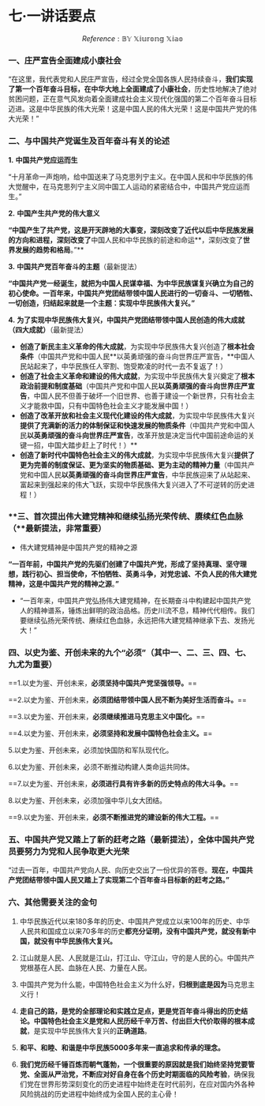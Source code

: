 # 七·一讲话要点

$$
Reference:\mathbb{BY \ Xiurong \ Xiao}
$$



### **一、庄严宣告全面建成小康社会**

“在这里，我代表党和人民庄严宣告，经过全党全国各族人民持续奋斗，**我们实现了第一个百年奋斗目标，在中华大地上全面建成了小康社会**，历史性地解决了绝对贫困问题，正在意气风发向着全面建成社会主义现代化强国的第二个百年奋斗目标迈进。这是中华民族的伟大光荣！这是中国人民的伟大光荣！这是中国共产党的伟大光荣！”

 

### **二、与中国共产党诞生及百年奋斗有关的论述**

**1.** **中国共产党应运而生**

“十月革命一声炮响，给中国送来了马克思列宁主义。在中国人民和中华民族的伟大觉醒中，在马克思列宁主义同中国工人运动的紧密结合中，中国共产党应运而生。”

**2.** **中国产生共产党的伟大意义**

**“**中国产生了共产党，**这是开天辟地的大事变，深刻改变了**近代以后中华民族发展的方向和进程**，深刻改变了**中国人民和中华民族的前途和命运**，深刻改变了**世界发展的趋势和格局**。”**

**3.** **中国共产党百年奋斗的主题**（最新提法）

**“**中国共产党一经诞生，就把为中国人民谋幸福、为中华民族谋复兴确立为自己的初心使命。一百年来，中国共产党团结带领中国人民进行的一切奋斗、一切牺牲、一切创造**，归结起来就是一个主题：实现中华民族伟大复兴。”**

**4.** **为了实现中华民族伟大复兴，中国共产党团结带领中国人民创造的伟大成就（四大成就）**（最新提法）

- **创造了新民主主义革命的伟大成就**，为实现中华民族伟大复兴创造了**根本社会条件**（中国共产党和中国人民**以英勇顽强的奋斗向世界庄严宣告，**中国人民站起来了，中华民族任人宰割、饱受欺凌的时代一去不复返了！）
- **创造了社会主义革命和建设的伟大成就**，为实现中华民族伟大复兴奠定了**根本政治前提和制度基础**（中国共产党和中国人民**以英勇顽强的奋斗向世界庄严宣告**，中国人民不但善于破坏一个旧世界、也善于建设一个新世界，只有社会主义才能救中国，只有中国特色社会主义才能发展中国！）
- **创造了改革开放和社会主义现代化建设的伟大成就**，为实现中华民族伟大复兴**提供了充满新的活力的体制保证和快速发展的物质条件**（中国共产党和中国人民**以英勇顽强的奋斗向世界庄严宣告**，改革开放是决定当代中国前途命运的关键一招，中国大踏步赶上了时代！）**
- **创造了新时代中国特色社会主义的伟大成就**，为实现中华民族伟大复兴**提供了更为完善的制度保证、更为坚实的物质基础、更为主动的精神力量**（中国共产党和中国人民**以英勇顽强的奋斗向世界庄严宣告**，中华民族迎来了从站起来、富起来到强起来的伟大飞跃，实现中华民族伟大复兴进入了不可逆转的历史进程！）



### **三、首次提出伟大建党精神和继续弘扬光荣传统、赓续红色血脉（**最新提法，非常重要）

- 伟大建党精神是中国共产党的精神之源

**“**一百年前，中国共产党的先驱们创建了中国共产党，**形成了坚持真理、坚守理想，践行初心、担当使命，不怕牺牲、英勇斗争，对党忠诚、不负人民的伟大建党精神**，这是中国共产党的**精神之源**。**”**



- “一百年来，中国共产党弘扬伟大建党精神，在长期奋斗中构建起中国共产党人的精神谱系，锤炼出鲜明的政治品格。历史川流不息，精神代代相传。我们要继续弘扬光荣传统、赓续红色血脉，永远把伟大建党精神继承下去、发扬光大！”

 

### **四、以史为鉴、开创未来的九个“必须”（其中一、二、三、四、七、九尤为重要）**

==1.以史为鉴、开创未来，**必须坚持中国共产党坚强领导。**==

==2.以史为鉴、开创未来，**必须团结带领中国人民不断为美好生活而奋斗。**==

==3.以史为鉴、开创未来，**必须继续推进马克思主义中国化。**==

==4.以史为鉴、开创未来，**必须坚持和发展中国特色社会主义。=**=

5.以史为鉴、开创未来，必须加快国防和军队现代化。

6.以史为鉴、开创未来，必须不断推动构建人类命运共同体。

==7.以史为鉴、开创未来，**必须进行具有许多新的历史特点的伟大斗争。**==

8.以史为鉴、开创未来，必须加强中华儿女大团结。

==9.以史为鉴、开创未来，**必须不断推进党的建设新的伟大工程。**==

 

### **五、中国共产党又踏上了新的赶考之路**（最新提法），全体中国共产党员要努力为党和人民争取更大光荣

“过去一百年，中国共产党向人民、向历史交出了一份优异的答卷。**现在，中国共产党团结带领中国人民又踏上了实现第二个百年奋斗目标新的赶考之路。”**

 

### **六、其他需要关注的金句**

1. 中华民族近代以来180多年的历史、中国共产党成立以来100年的历史、中华人民共和国成立以来70多年的历史**都充分证明，没有中国共产党，就没有新中国，就没有中华民族伟大复兴。**

2. 江山就是人民、人民就是江山，打江山、守江山，守的是人民的心。中国共产党根基在人民、血脉在人民、力量在人民。
3. 中国共产党为什么能，中国特色社会主义为什么好，**归根到底是因为**马克思主义行！

4. **走自己的路，是党的全部理论和实践立足点，更是党百年奋斗得出的历史结论。**中国特色社会主义是党和人民历经千辛万苦、付出巨大代价取得的**根本成就**，是实现中华民族伟大复兴的**正确道路**。

5. **和平、和睦、和谐是中华民族5000多年来一直追求和传承的理念。**

6. **我们党历经千锤百炼而朝气蓬勃，一个很重要的原因就是我们始终坚持党要管党、全面从严治党，不断应对好自身在各个历史时期面临的风险考验**，确保我们党在世界形势深刻变化的历史进程中始终走在时代前列，在应对国内外各种风险挑战的历史进程中始终成为全国人民的主心骨！